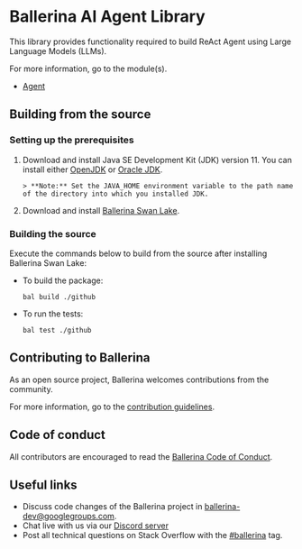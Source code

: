 
Ballerina AI Agent Library
===================
<Build Status>

This library provides functionality required to build ReAct Agent using Large Language Models (LLMs).


For more information, go to the module(s).
- [Agent](ballerina/Module.md)


## Building from the source
### Setting up the prerequisites
1. Download and install Java SE Development Kit (JDK) version 11. You can install either [OpenJDK](https://adoptopenjdk.net/) or [Oracle JDK](https://www.oracle.com/java/technologies/javase-jdk11-downloads.html).


       > **Note:** Set the JAVA_HOME environment variable to the path name of the directory into which you installed JDK.


2. Download and install [Ballerina Swan Lake](https://ballerina.io/).


### Building the source

Execute the commands below to build from the source after installing Ballerina Swan Lake:

* To build the package:
    ```    
    bal build ./github
    ```
* To run the tests:
    ```
    bal test ./github
    ```

## Contributing to Ballerina


As an open source project, Ballerina welcomes contributions from the community.


For more information, go to the [contribution guidelines](https://github.com/ballerina-platform/ballerina-lang/blob/master/CONTRIBUTING.md).


## Code of conduct


All contributors are encouraged to read the [Ballerina Code of Conduct](https://ballerina.io/code-of-conduct).


## Useful links


* Discuss code changes of the Ballerina project in [ballerina-dev@googlegroups.com](mailto:ballerina-dev@googlegroups.com).
* Chat live with us via our [Discord server](https://discord.gg/ballerinalang)
* Post all technical questions on Stack Overflow with the [#ballerina](https://stackoverflow.com/questions/tagged/ballerina) tag.
